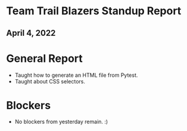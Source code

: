 # Team Trail Blazers Standup Report
## April 4, 2022

# General Report
- Taught how to generate an HTML file from Pytest.
- Taught about CSS selectors.

# Blockers
- No blockers from yesterday remain. :)